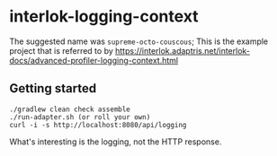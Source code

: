 # interlok-logging-context

The suggested name was `supreme-octo-couscous`; This is the example project that is referred to by https://interlok.adaptris.net/interlok-docs/advanced-profiler-logging-context.html

## Getting started

```
./gradlew clean check assemble
./run-adapter.sh (or roll your own)
curl -i -s http://localhost:8080/api/logging
```

What's interesting is the logging, not the HTTP response.

